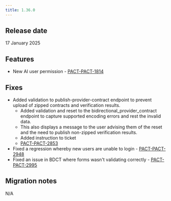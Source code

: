 ```yaml
---
title: 1.36.0
---
```


## Release date

17 January 2025

## Features

* New AI user permission - [PACT-PACT-1814](https://smartbear.atlassian.net/browse/PACT-PACT-1814)

## Fixes

* Added validation to publish-provider-contract endpoint to prevent upload of zipped contracts and verification results.
  - Added validation and reset to the bidirectional_provider_contract endpoint to capture supported encoding errors and rest the invalid data. 
  - This also displays a message to the user advising them of the reset and the need to publish non-zipped verification results. 
  - Added instruction to ticket 
  - [PACT-PACT-2853](https://smartbear.atlassian.net/browse/PACT-PACT-2853)
* Fixed a regression whereby new users are unable to login - [PACT-PACT-2948](https://smartbear.atlassian.net/browse/PACT-PACT-2948)
* Fixed an issue in BDCT where forms wasn't validating correctly  - [PACT-PACT-2995](https://smartbear.atlassian.net/browse/PACT-PACT-2995)

## Migration notes

N/A


